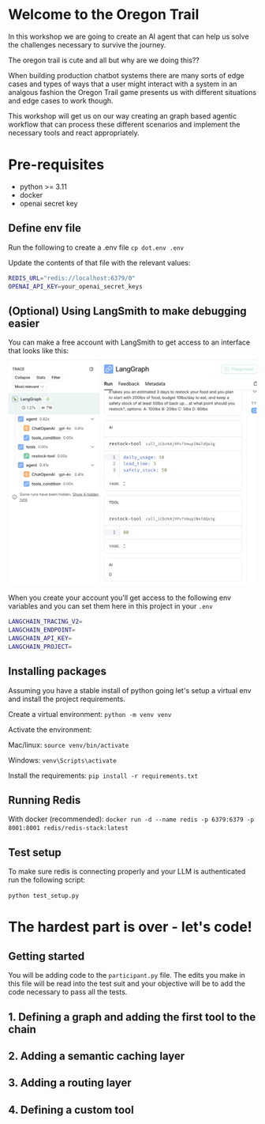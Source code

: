 # Welcome to the Oregon Trail

In this workshop we are going to create an AI agent that can help us solve the challenges necessary to survive the journey.

The oregon trail is cute and all but why are we doing this??

When building production chatbot systems there are many sorts of edge cases and types of ways that a user might interact with a system in an analgous fashion the Oregon Trail game presents us with different situations and edge cases to work though.

This workshop will get us on our way creating an graph based agentic workflow that can process these different scenarios and implement the necessary tools and react appropriately.

# Pre-requisites

- python >= 3.11
- docker
- openai secret key

## Define env file

Run the following to create a .env file
`cp dot.env .env`

Update the contents of that file with the relevant values:
```bash
REDIS_URL="redis://localhost:6379/0"
OPENAI_API_KEY=your_openai_secret_keys
```

## (Optional) Using LangSmith to make debugging easier

You can make a free account with LangSmith to get access to an interface that looks like this:
![alt text](image.png)

When you create your account you'll get access to the following env variables and you can set them here in this project in your `.env`

```bash
LANGCHAIN_TRACING_V2=
LANGCHAIN_ENDPOINT=
LANGCHAIN_API_KEY=
LANGCHAIN_PROJECT=
```

## Installing packages

Assuming you have a stable install of python going let's setup a virtual env and install the project requirements.

Create a virtual environment:
`python -m venv venv`

Activate the environment:

Mac/linux:
`source venv/bin/activate`

Windows:
`venv\Scripts\activate`

Install the requirements:
`pip install -r requirements.txt`

## Running Redis

With docker (recommended):
`docker run -d --name redis -p 6379:6379 -p 8001:8001 redis/redis-stack:latest`

## Test setup

To make sure redis is connecting properly and your LLM is authenticated run the following script:

`python test_setup.py`

# The hardest part is over - let's code!

## Getting started

You will be adding code to the `participant.py` file. The edits you make in this file will be read into the test suit and your objective will be to add the code necessary to pass all the tests.

## 1. Defining a graph and adding the first tool to the chain

## 2. Adding a semantic caching layer

## 3. Adding a routing layer

## 4. Defining a custom tool

